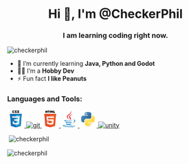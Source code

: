 
<h1 align="center">Hi 👋, I'm @CheckerPhil</h1>
<h3 align="center">I am learning coding right now.</h3>

<p align="left"> <img src="https://komarev.com/ghpvc/?username=checkerphil&label=Profile%20views&color=0e75b6&style=flat" alt="checkerphil" /> </p>

- 🌱 I’m currently learning **Java, Python and Godot**
- 👩‍💻 I’m a **Hobby Dev**
- ⚡ Fun fact **I like Peanuts**

<h3 align="left">Languages and Tools:</h3>
<p align="left"> <a href="https://www.w3schools.com/css/" target="_blank"> <img src="https://raw.githubusercontent.com/devicons/devicon/master/icons/css3/css3-original-wordmark.svg" alt="css3" width="40" height="40"/> </a> <a href="https://git-scm.com/" target="_blank"> <img src="https://www.vectorlogo.zone/logos/git-scm/git-scm-icon.svg" alt="git" width="40" height="40"/> </a> <a href="https://www.w3.org/html/" target="_blank"> <img src="https://raw.githubusercontent.com/devicons/devicon/master/icons/html5/html5-original-wordmark.svg" alt="html5" width="40" height="40"/> </a> <a href="https://www.java.com" target="_blank"> <img src="https://raw.githubusercontent.com/devicons/devicon/master/icons/java/java-original.svg" alt="java" width="40" height="40"/> </a> <a href="https://www.python.org" target="_blank"> <img src="https://raw.githubusercontent.com/devicons/devicon/master/icons/python/python-original.svg" alt="python" width="40" height="40"/> </a> <a href="https://unity.com/" target="_blank"> <img src="https://www.vectorlogo.zone/logos/unity3d/unity3d-icon.svg" alt="unity" width="40" height="40"/> </a> </p>

<p>&nbsp;<img align="center" src="https://github-readme-stats.vercel.app/api?username=checkerphil&show_icons=true&theme=dark&locale=en" alt="checkerphil" /></p>

<p><img align="center" src="https://github-readme-streak-stats.herokuapp.com/?user=checkerphil&theme=dark" alt="checkerphil" /></p>
